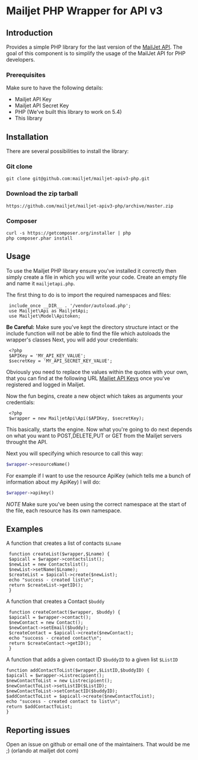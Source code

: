 # Mailjet PHP Wrapper for API v3

## Introduction
Provides a simple PHP library for the last version of the [MailJet API](http://dev.mailjet.com).
The goal of this component is to simplify the usage of the MailJet API for PHP developers.

### Prerequisites
Make sure to have the following details:
* Mailjet API Key
* Mailjet API Secret Key
* PHP (We've built this library to work on 5.4)
* This library


## Installation

There are several possibilities to install the library:

### Git clone

```
git clone git@github.com:mailjet/mailjet-apiv3-php.git
```

### Download the zip tarball

```
https://github.com/mailjet/mailjet-apiv3-php/archive/master.zip
```

### Composer

```
curl -s https://getcomposer.org/installer | php
php composer.phar install
```

## Usage
To use the Mailjet PHP library ensure you've installed it correctly then simply create a file in which you will write your code.
Create an empty file and name it ```mailjetapi.php```.

The first thing to do is to import the required namespaces and files:

     include_once __DIR__ . '/vendor/autoload.php';
     use Mailjet\Api as MailjetApi;
     use Mailjet\Model\Apitoken;


**Be Careful:** Make sure you've kept the directory structure intact or the include function will not be able to find the file which autoloads the wrapper's classes
Next, you will add your credentials:

     <?php
     $APIKey = 'MY_API_KEY_VALUE';
     $secretKey = 'MY_API_SECRET_KEY_VALUE';

Obviously you need to replace the values within the quotes with your own, that you can find at the following URL [Mailjet API Keys](https://www.mailjet.com/account/api_keys) once you've registered and logged in Mailjet.

Now the fun begins, create a new object which takes as arguments your credentials:

     <?php
     $wrapper = new MailjetApi\Api($APIKey, $secretKey);

This basically, starts the engine. Now what you're going to do next depends on what you want to POST,DELETE,PUT or GET from the Mailjet servers throught the API.

Next you will specifying which resource to call this way:
```php
$wrapper->resourceName()
```
For example if I want to use the resource ApiKey (which tells me a bunch of information about my ApiKey) I will do:
```php
$wrapper->apikey()
```

*NOTE* Make sure you've been using the correct namespace at the start of the file, each resource has its own namespace.
## Examples
A function that creates a list of contacts ```$Lname```

     function createList($wrapper,$Lname) {
     $apicall = $wrapper->contactslist();
     $newList = new Contactslist();
     $newList->setName($Lname);
     $createList = $apicall->create($newList);
     echo "success - created list\n";
     return $createList->getID();
     }

A function that creates a Contact ```$buddy```

     function createContact($wrapper, $buddy) {
     $apicall = $wrapper->contact();
     $newContact = new Contact();
     $newContact->setEmail($buddy);
     $createContact = $apicall->create($newContact);
     echo "success - created contact\n";
     return $createContact->getID();
     }
     
A function that adds a given contact ID ```$buddyID``` to a given list ```$ListID```

    function addContactToList($wrapper,$ListID,$buddyID) {
    $apicall = $wrapper->Listrecipient();
    $newContactToList = new Listrecipient();
    $newContactToList->setListID($ListID);
    $newContactToList->setContactID($buddyID);
    $addContactToList = $apicall->create($newContactToList);
    echo "success - created contact to list\n";
    return $addContactToList;
    }


## Reporting issues
Open an issue on github or email one of the maintainers. That would be me ;) (orlando at mailjet dot com)
